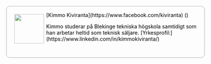 <style>
.shadowbox {
  -webkit-box-sizing: content-box;
  -moz-box-sizing: content-box;
  box-sizing: content-box;
  width: 100%;
  height: auto;
  padding: 15px;
  padding-bottom: 28px;
  border: 1px solid rgba(165,165,165,0.91);
  -webkit-border-radius: 10px;
  border-radius: 10px;
  color: rgba(0,0,0,1);
  -o-text-overflow: ellipsis;
  text-overflow: ellipsis;
  -webkit-transition: all 200ms cubic-bezier(0.42, 0, 0.58, 1) 10ms;
  -moz-transition: all 200ms cubic-bezier(0.42, 0, 0.58, 1) 10ms;
  -o-transition: all 200ms cubic-bezier(0.42, 0, 0.58, 1) 10ms;
  transition: all 200ms cubic-bezier(0.42, 0, 0.58, 1) 10ms;
}
img {
    margin:6px;
}
</style>
<div class="shadowbox" markdown=1>
<img width="80" src="https://scontent-arn2-1.xx.fbcdn.net/v/t1.0-9/15781085_10209292319118282_6787440626700454758_n.jpg?oh=bc5b74086fc4f7cff871f9a863151c77&oe=5AA49B85" style="float:left" markdown=1>
[Kimmo Kiviranta](https://www.facebook.com/kiviranta) (<mailto:kimmo@ceemo.com>)
<p markdown=1>
Kimmo studerar på Blekinge tekniska högskola samtidigt som han arbetar heltid som teknisk säljare.
[Yrkesprofil:](https://www.linkedin.com/in/kimmokiviranta/)</p>
</div>
